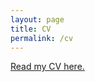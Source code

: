```yaml
---
layout: page
title: CV
permalink: /cv
---
```

<a href="alexandre-lecestre.github.io/docs/CV_english.pdf">Read my CV here.</a>
